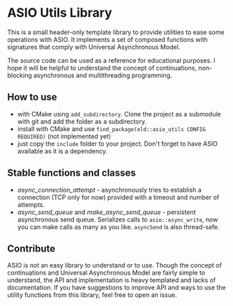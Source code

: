# ASIO Utils Library

This is a small header-only template library to provide utilities to ease some operations with ASIO. 
It implements a set of composed functions with signatures that comply with Universal Asynchronous Model.

The source code can be used as a reference for educational purposes. I hope it will
be helpful to understand the concept of continuations, non-blocking asynchronous and 
multithreading programming.

## How to use
- with CMake using `add_subdirectory`. Clone the project as a submodule with git 
  and add the folder as a subdirectory.
- install with CMake and use `find_package(eld::asio_utils CONFIG REQUIRED)` (not implemented yet)
- just copy the `include` folder to your project. Don't forget to have ASIO available as it is a dependency.

## Stable functions and classes
- *async_connection_attempt* - asynchronously tries to establish a connection
  (TCP only for now) provided with a timeout and number of attempts.
- *async_send_queue* and *make_async_send_queue* - persistent asynchronous send queue.
Serializes calls to `asio::async_write`, now you can make calls as many as you like. 
  `asyncSend` is also thread-safe.
  
## Contribute
ASIO is not an easy library to understand or to use. Though the concept of continuations
and Universal Asynchronous Model are fairly simple to understand, the API and implementation
is heavy templated and lacks of documentation. If you have suggestions to improve API and ways to
use the utility functions from this library, feel free to open an issue.